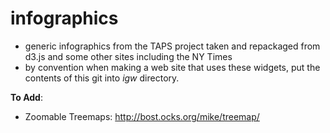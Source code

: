 # infographics

 * generic infographics from the TAPS project taken and repackaged from d3.js and some other sites including the NY Times
 * by convention when making a web site that uses these widgets, put the contents of this git into _igw_ directory.


__To Add__:
* Zoomable Treemaps:  http://bost.ocks.org/mike/treemap/
